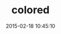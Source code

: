 ---
layout: post
title:  "colored"
repo:   "defunkt/colored"
date:   2015-02-18 10:45:10
gemurl: http://github.com/defunkt/colored
---